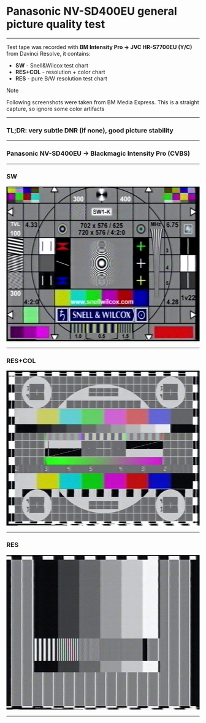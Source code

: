# Panasonic NV-SD400EU general picture quality test

<hr>

Test tape was recorded with **BM Intensity Pro -> JVC HR-S7700EU (Y/C)** from Davinci Resolve, it contains:
* **SW** - Snell&Wilcox test chart
* **RES+COL** - resolution + color chart
* **RES** - pure B/W resolution test chart

> [!NOTE]
> Following screenshots were taken from BM Media Express. This is a straight capture, so ignore some color artifacts

<hr>

### TL;DR: very subtle DNR (if none), good picture stability

<hr>

### Panasonic NV-SD400EU -> Blackmagic Intensity Pro (CVBS)

<hr>

### SW

![SW.png](SD400_SW.png)

<hr>

### RES+COL

![RES+COL.png](SD400_RES%2BCOL.png)

<hr>

### RES

![RES.png](SD400_RES.png)

<hr>

